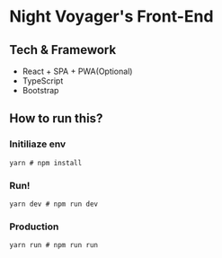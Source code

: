 # Night Voyager's Front-End
## Tech & Framework
* React + SPA + PWA(Optional)
* TypeScript
* Bootstrap
## How to run this?
### Initiliaze env
```shell
yarn # npm install
``` 
### Run!
```shell
yarn dev # npm run dev
```
### Production
```shell
yarn run # npm run run
```
